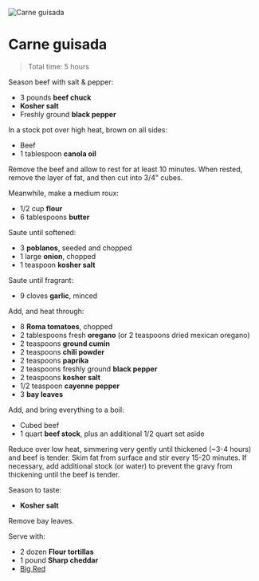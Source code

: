 ![Carne guisada](http://i.imgur.com/P46dSy0.jpg)

Carne guisada
=============

> Total time: 5 hours

Season beef with salt & pepper:

- 3 pounds **beef chuck**
- **Kosher salt**
- Freshly ground **black pepper**

In a stock pot over high heat, brown on all sides:

- Beef
- 1 tablespoon **canola oil**

Remove the beef and allow to rest for at least 10 minutes. When rested, remove the layer of fat, and then cut into 3/4" cubes.

Meanwhile, make a medium roux:

- 1/2 cup **flour**
- 6 tablespoons **butter**

Saute until softened:

- 3 **poblanos**, seeded and chopped
- 1 large **onion**, chopped
- 1 teaspoon **kosher salt**

Saute until fragrant:

- 9 cloves **garlic**, minced

Add, and heat through:

- 8 **Roma tomatoes**, chopped
- 2 tablespoons fresh **oregano** (or 2 teaspoons dried mexican oregano)
- 2 teaspoons **ground cumin**
- 2 teaspoons **chili powder**
- 2 teaspoons **paprika**
- 2 teaspoons freshly ground **black pepper**
- 2 teaspoons **kosher salt**
- 1/2 teaspoon **cayenne pepper**
- 3 **bay leaves**

Add, and bring everything to a boil:

- Cubed beef
- 1 quart **beef stock**, plus an additional 1/2 quart set aside

Reduce over low heat, simmering very gently until thickened (~3-4 hours) and beef is tender. Skim fat from surface and stir every 15-20 minutes. If necessary, add additional stock (or water) to prevent the gravy from thickening until the beef is tender.

Season to taste:

- **Kosher salt**

Remove bay leaves.

Serve with:

- 2 dozen **Flour tortillas**
- 1 pound **Sharp cheddar**
- [Big Red](http://www.bigred.com/)
